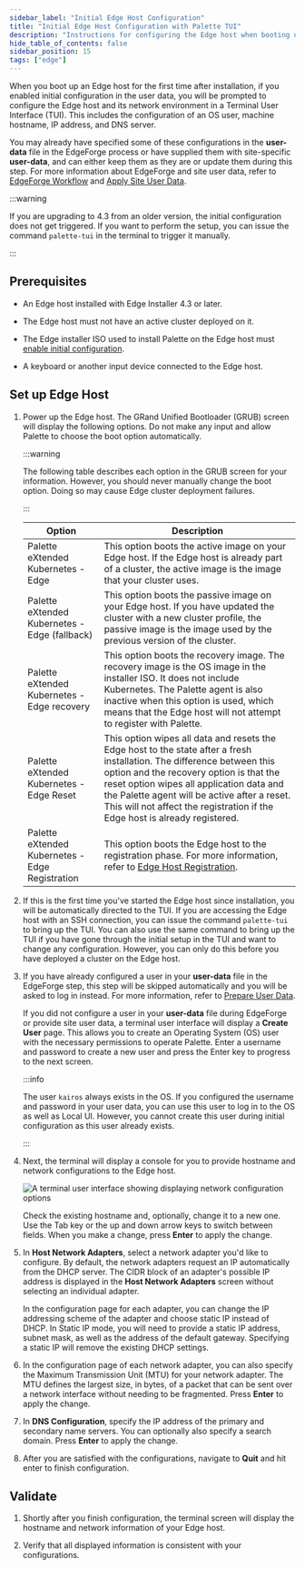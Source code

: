 ```yaml
---
sidebar_label: "Initial Edge Host Configuration"
title: "Initial Edge Host Configuration with Palette TUI"
description: "Instructions for configuring the Edge host when booting up the Edge host for the first time."
hide_table_of_contents: false
sidebar_position: 15
tags: ["edge"]
---
```


When you boot up an Edge host for the first time after installation, if you enabled initial configuration in the user
data, you will be prompted to configure the Edge host and its network environment in a Terminal User Interface (TUI).
This includes the configuration of an OS user, machine hostname, IP address, and DNS server.

You may already have specified some of these configurations in the **user-data** file in the EdgeForge process or have
supplied them with site-specific **user-data**, and can either keep them as they are or update them during this step.
For more information about EdgeForge and site user data, refer to
[EdgeForge Workflow](../../edgeforge-workflow/edgeforge-workflow.md) and [Apply Site User Data](./site-user-data.md).

:::warning

If you are upgrading to 4.3 from an older version, the initial configuration does not get triggered. If you want to
perform the setup, you can issue the command `palette-tui` in the terminal to trigger it manually.

:::

## Prerequisites

- An Edge host installed with Edge Installer 4.3 or later.

- The Edge host must not have an active cluster deployed on it.

- The Edge installer ISO used to install Palette on the Edge host must
  [enable initial configuration](../../edge-configuration/installer-reference.md#palette-agent-parameters).

- A keyboard or another input device connected to the Edge host.

## Set up Edge Host

1. Power up the Edge host. The GRand Unified Bootloader (GRUB) screen will display the following options. Do not make
   any input and allow Palette to choose the boot option automatically.

   :::warning

   The following table describes each option in the GRUB screen for your information. However, you should never manually
   change the boot option. Doing so may cause Edge cluster deployment failures.

   :::

   | Option                                          | Description                                                                                                                                                                                                                                                                                                                                   |
   | ----------------------------------------------- | --------------------------------------------------------------------------------------------------------------------------------------------------------------------------------------------------------------------------------------------------------------------------------------------------------------------------------------------- |
   | Palette eXtended Kubernetes - Edge              | This option boots the active image on your Edge host. If the Edge host is already part of a cluster, the active image is the image that your cluster uses.                                                                                                                                                                                    |
   | Palette eXtended Kubernetes - Edge (fallback)   | This option boots the passive image on your Edge host. If you have updated the cluster with a new cluster profile, the passive image is the image used by the previous version of the cluster.                                                                                                                                                |
   | Palette eXtended Kubernetes - Edge recovery     | This option boots the recovery image. The recovery image is the OS image in the installer ISO. It does not include Kubernetes. The Palette agent is also inactive when this option is used, which means that the Edge host will not attempt to register with Palette.                                                                         |
   | Palette eXtended Kubernetes - Edge Reset        | This option wipes all data and resets the Edge host to the state after a fresh installation. The difference between this option and the recovery option is that the reset option wipes all application data and the Palette agent will be active after a reset. This will not affect the registration if the Edge host is already registered. |
   | Palette eXtended Kubernetes - Edge Registration | This option boots the Edge host to the registration phase. For more information, refer to [Edge Host Registration](../../site-deployment/site-installation/edge-host-registration.md).                                                                                                                                                        |

2. If this is the first time you've started the Edge host since installation, you will be automatically directed to the
   TUI. If you are accessing the Edge host with an SSH connection, you can issue the command `palette-tui` to bring up
   the TUI. You can also use the same command to bring up the TUI if you have gone through the initial setup in the TUI
   and want to change any configuration. However, you can only do this before you have deployed a cluster on the Edge
   host.

3. If you have already configured a user in your **user-data** file in the EdgeForge step, this step will be skipped
   automatically and you will be asked to log in instead. For more information, refer to
   [Prepare User Data](../../edgeforge-workflow/prepare-user-data.md).

   If you did not configure a user in your **user-data** file during EdgeForge or provide site user data, a terminal
   user interface will display a **Create User** page. This allows you to create an Operating System (OS) user with the
   necessary permissions to operate Palette. Enter a username and password to create a new user and press the Enter key
   to progress to the next screen.

   :::info

   The user `kairos` always exists in the OS. If you configured the username and password in your user data, you can use
   this user to log in to the OS as well as Local UI. However, you cannot create this user during initial configuration
   as this user already exists.

   :::

4. Next, the terminal will display a console for you to provide hostname and network configurations to the Edge host.

   ![A terminal user interface showing displaying network configuration options](/cluster_edge_site-deployment_installation_initial-setup_tui.webp)

   Check the existing hostname and, optionally, change it to a new one. Use the Tab key or the up and down arrow keys to
   switch between fields. When you make a change, press **Enter** to apply the change.

5. In **Host Network Adapters**, select a network adapter you'd like to configure. By default, the network adapters
   request an IP automatically from the DHCP server. The CIDR block of an adapter's possible IP address is displayed in
   the **Host Network Adapters** screen without selecting an individual adapter.

   In the configuration page for each adapter, you can change the IP addressing scheme of the adapter and choose static
   IP instead of DHCP. In Static IP mode, you will need to provide a static IP address, subnet mask, as well as the
   address of the default gateway. Specifying a static IP will remove the existing DHCP settings.

6. In the configuration page of each network adapter, you can also specify the Maximum Transmission Unit (MTU) for your
   network adapter. The MTU defines the largest size, in bytes, of a packet that can be sent over a network interface
   without needing to be fragmented. Press **Enter** to apply the change.

7. In **DNS Configuration**, specify the IP address of the primary and secondary name servers. You can optionally also
   specify a search domain. Press **Enter** to apply the change.

8. After you are satisfied with the configurations, navigate to **Quit** and hit enter to finish configuration.

## Validate

1. Shortly after you finish configuration, the terminal screen will display the hostname and network information of your
   Edge host.

2. Verify that all displayed information is consistent with your configurations.
